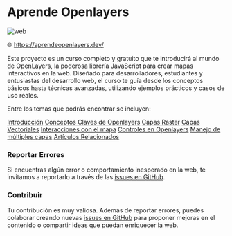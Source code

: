 # Aprende Openlayers

![web](https://github.com/user-attachments/assets/f3b03623-4f84-4e33-9ca3-a0750468355f)

🌐 https://aprendeopenlayers.dev/

Este proyecto es un curso completo y gratuito que te introducirá al mundo de OpenLayers, la poderosa librería JavaScript para crear mapas interactivos en la web. Diseñado para desarrolladores, estudiantes y entusiastas del desarrollo web, el curso te guía desde los conceptos básicos hasta técnicas avanzadas, utilizando ejemplos prácticos y casos de uso reales.

Entre los temas que podrás encontrar se incluyen:

[Introducción](https://aprendeopenlayers.dev/course/course-1/)
[Conceptos Claves de Openlayers](https://aprendeopenlayers.dev/course/course-2/)
[Capas Raster](https://aprendeopenlayers.dev/course/course-3/)
[Capas Vectoriales](https://aprendeopenlayers.dev/course/course-4/)
[Interacciones con el mapa](https://aprendeopenlayers.dev/course/course-5/)
[Controles en Openlayers](https://aprendeopenlayers.dev/course/course-6/)
[Manejo de múltiples capas](https://aprendeopenlayers.dev/course/course-7/)
[Artículos Relacionados](https://aprendeopenlayers.dev/articles/)

### Reportar Errores
Si encuentras algún error o comportamiento inesperado en la web, te invitamos a reportarlo a través de las [issues en GitHub](https://github.com/AlvaroCodes/aprende-openlayers/issues).

### Contribuir
Tu contribución es muy valiosa. Además de reportar errores, puedes colaborar creando nuevas [issues en GitHub](https://github.com/AlvaroCodes/aprende-openlayers/issues) para proponer mejoras en el contenido o compartir ideas que puedan enriquecer la web.

